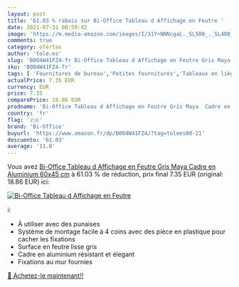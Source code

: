 ```yaml
---
layout: post
title: '61.03 % rabais sur Bi-Office Tableau d Affichage en Feutre '
date: 2021-07-31 00:59:42
image: 'https://m.media-amazon.com/images/I/31Y+NNNcgaL._SL500_._SL400_.jpg'
comments: true
category: ofertas
author: 'tole.es'
slug: 'B004W41FZ4-fr Bi-Office Tableau d Affichage en Feutre Gris Maya Cadre en...'
sku: 'B004W41FZ4-fr'
tags: [ 'Fournitures de bureau','Petites fournitures','Tableaux en liège','Tableaux et accessoires de présentation','bi-office', ]
actualPrice: 7.35 EUR
currency: EUR
price: 7.35
comparePrice: 18.86 EUR
prodname: 'Bi-Office Tableau d Affichage en Feutre Gris Maya  Cadre en Aluminium  60x45 cm'
country: 'fr'
flag: '🇫🇷'
brand: 'Bi-Office'
buyurl: 'https://www.amazon.fr/dp/B004W41FZ4/?tag=tolees0d-21'
descuento: '61.03'
average: '11.0'
---
```


Vous avez [Bi-Office Tableau d Affichage en Feutre Gris Maya  Cadre en Aluminium  60x45 cm](https://www.amazon.fr/dp/B004W41FZ4/?tag=tolees0d-21)  à  61.03 % de réduction, prix final  7.35 EUR (original: 18.86 EUR) ici:

[![Bi-Office Tableau d Affichage en Feutre ](https://m.media-amazon.com/images/I/31Y+NNNcgaL._SL500_._SL400_.jpg)](https://www.amazon.fr/dp/B004W41FZ4/?tag=tolees0d-21)

ℹ️:

- À utiliser avec des punaises
- Système de montage facile à 4 coins avec des pièce en plastique pour cacher les fixations
- Surface en feutre lisse gris
- Cadre en aluminium résistant et élegant
- Fixations au mur fournies

[🛒 Achetez-le maintenant!!](https://www.amazon.fr/dp/B004W41FZ4/?tag=tolees0d-21)
